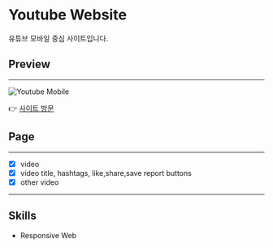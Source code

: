 # Youtube Website
유튜브 모바일 중심 사이트입니다.
 

## Preview
---
![Youtube Mobile](https://postfiles.pstatic.net/MjAyMTEwMDVfMjI0/MDAxNjMzNDE0NjczNzg1.2de_4tqyVeWgnHP3bgX6JMBPBfMCHeLCjVK0167rgWYg.ED5jjlnetBKXpBPeH4JPbIjlz3W0TJRNrlB_IAQP8DUg.JPEG.wlals2997/mobile.jpg?type=w773)

👉 [사이트 방문]( https://wlals2997.github.io/Youtube/)

## Page
---
- [x] video 
- [x] video title, hashtags, like,share,save report buttons  
- [x] other video 

---
## Skills
- Responsive Web
